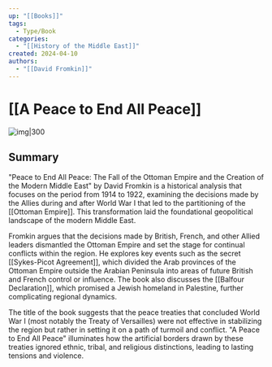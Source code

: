 ```yaml
---
up: "[[Books]]"
tags:
  - Type/Book
categories:
  - "[[History of the Middle East]]"
created: 2024-04-10
authors:
  - "[[David Fromkin]]"
---
```

# [[A Peace to End All Peace]]

![img|300](https://m.media-amazon.com/images/I/91wW0wsg-QL._SL1500_.jpg)
## Summary

"Peace to End All Peace: The Fall of the Ottoman Empire and the Creation of the Modern Middle East" by David Fromkin is a historical analysis that focuses on the period from 1914 to 1922, examining the decisions made by the Allies during and after World War I that led to the partitioning of the [[Ottoman Empire]]. This transformation laid the foundational geopolitical landscape of the modern Middle East.

Fromkin argues that the decisions made by British, French, and other Allied leaders dismantled the Ottoman Empire and set the stage for continual conflicts within the region. He explores key events such as the secret [[Sykes-Picot Agreement]], which divided the Arab provinces of the Ottoman Empire outside the Arabian Peninsula into areas of future British and French control or influence. The book also discusses the [[Balfour Declaration]], which promised a Jewish homeland in Palestine, further complicating regional dynamics.

The title of the book suggests that the peace treaties that concluded World War I (most notably the Treaty of Versailles) were not effective in stabilizing the region but rather in setting it on a path of turmoil and conflict. "A Peace to End All Peace" illuminates how the artificial borders drawn by these treaties ignored ethnic, tribal, and religious distinctions, leading to lasting tensions and violence.
